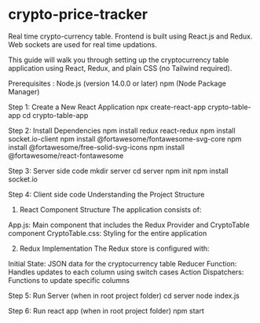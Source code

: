 # crypto-price-tracker
Real time crypto-currency table. Frontend is built using React.js and Redux. Web sockets are used for real time updations. 

This guide will walk you through setting up the cryptocurrency table application using React, Redux, and plain CSS (no Tailwind required).

Prerequisites : 
Node.js (version 14.0.0 or later)
npm (Node Package Manager)

Step 1: Create a New React Application
npx create-react-app crypto-table-app
cd crypto-table-app

Step 2: Install Dependencies
npm install redux react-redux
npm install socket.io-client
npm install @fortawesome/fontawesome-svg-core
npm install @fortawesome/free-solid-svg-icons
npm install @fortawesome/react-fontawesome

Step 3: Server side code
mkdir server
cd server
npm init
npm install socket.io

Step 4: Client side code
Understanding the Project Structure
1. React Component Structure
The application consists of:

App.js: Main component that includes the Redux Provider and CryptoTable component
CryptoTable.css: Styling for the entire application

2. Redux Implementation
The Redux store is configured with:

Initial State: JSON data for the cryptocurrency table
Reducer Function: Handles updates to each column using switch cases
Action Dispatchers: Functions to update specific columns

Step 5: Run Server (when in root project folder)
cd server
node index.js

Step 6: Run react app (when in root project folder)
npm start

